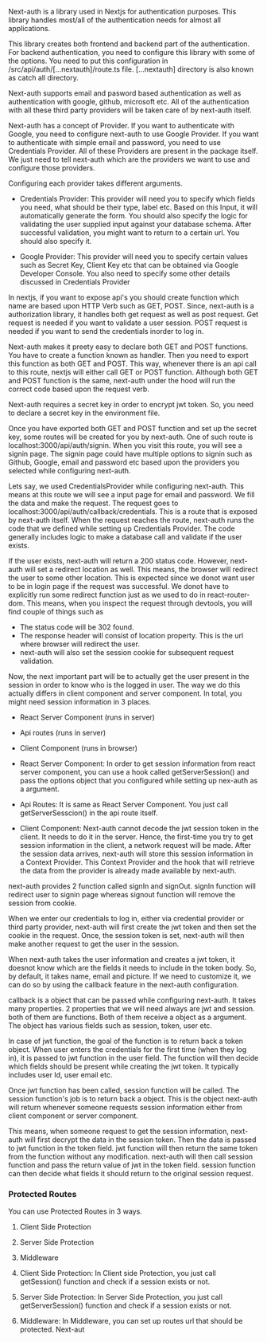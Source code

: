 

Next-auth is a library used in Nextjs for authentication purposes. This library handles most/all of the authentication needs for almost all applications. 

This library creates both frontend and backend part of the authentication. For backend authentication, you need to configure this library with some of the options. You need to put this configuration in /src/api/auth/[...nextauth]/route.ts file. [...nextauth] directory is also known as catch all directory.

Next-auth supports email and pasword based authentication as well as authentication with google, github, microsoft etc. All of the authentication with all these third party providers will be taken care of by next-auth itself. 

Next-auth has a concept of Provider. If you want to authenticate with Google, you need to configure next-auth to use Google Provider. If you want to authenticate with simple email and password, you need to use Credentials Provider. All of these Providers are present in the package itself. We just need to tell next-auth which are the providers we want to use and configure those providers.

Configuring each provider takes different arguments. 

- Credentials Provider: This provider will need you to specify which fields you need, what should be their type, label etc. Based on this Input, it will automatically generate the form. You should also specify the logic for validating the user supplied input against your database schema. After successful validation, you might want to return to a certain url. You should also specify it. 

-  Google Provider: This provider will need you to specify certain values such as Secret Key, Client Key etc that can be obtained via Google Developer Console. You also need to specify some other details discussed in Credentials Provider


In nextjs, if you want to expose api's you should create function which name are based  upon HTTP Verb such as GET, POST.  Since, next-auth is a authorization library, it handles both get request as well as post request.  Get request is needed if you want to validate a user session. POST request is needed if you want to send the credentials inorder to log in.

Next-auth makes it preety easy to declare both GET and POST functions.  You have to create a function known as handler. Then you need to export this function as both GET and POST. This way, whenever there is an api call to this route, nextjs will either call GET or POST function. Although both GET and POST function is the same, next-auth under the hood will run the correct code based upon the request verb.


Next-auth requires a secret key in order to encrypt jwt token. So, you need to declare a secret key in the environment file. 

Once you have exported both GET and POST function and set up the secret key, some routes will be created for you by next-auth. One of such route is localhost:3000/api/auth/signin. When you visit this route, you will see a signin page. The signin page could have multiple options to signin such as Github, Google, email and password etc based upon the providers you selected while configuring next-auth. 

Lets say, we used CredentialsProvider while configuring next-auth. This means at this route we will see a input page for email and password. We fill the data and make the request.
The request goes to localhost:3000/api/auth/callback/credentials. This is a route that is exposed by next-auth itself. When the request reaches the route, next-auth runs the code that we defined while setting up Credentials Provider. The code generally includes logic to  make a database call and validate if the user exists.

If the user exists, next-auth will return a 200 status code. However, next-auth will set a redirect location as well. This means, the browser will redirect the user to some other location. This is expected since we donot want user to be in login page if the request was successful. We donot have to explicitly run some redirect function just as we used to do in react-router-dom.  This means, when you inspect the request through devtools, you will find couple of things such as 

- The status code will be 302 found.  
- The response header will consist of location property. This is the url where browser will redirect the user.
- next-auth will also set the session cookie for subsequent request validation.

Now, the next important part will be to actually get the user present in the session in order to know who is the logged in user. The way we do this actually differs in client component and server component. In total, you might need session information in 3 places.

- React Server Component (runs in server)
- Api routes  (runs in server)
- Client Component (runs in browser)

- React Server Component:  In order to get session information from react server component, you can use a hook called getServerSession() and pass the options object that you configured while setting up nex-auth as a argument.

- Api Routes: It is same as React Server Component. You just call getServerSesscion() in the api route itself.

- Client Component: Next-auth cannot decode the jwt session token in the client. It needs to do it in the server. Hence, the first-time you try to get session information in the client, a network request will be made. After the session data arrives, next-auth will store this session information in a Context Provider. This Context Provider and the hook that will retrieve the data from the provider is already made available by next-auth.

next-auth provides 2 function called signIn and signOut. signIn function will redirect user to signin page whereas signout function will remove the session from cookie.


When we enter our credentials to log in, either via credential provider or third party provider, next-auth will first create the jwt token and then set the cookie in the request. Once, the session token is set, next-auth will then make another request to get the user in the session. 

When next-auth takes the user information and creates a jwt token, it doesnot know which are the fields it needs to include in the token body. So, by default, it takes name, email and picture. If we need to customize it, we can do so by using the callback feature in the next-auth configuration. 

callback is a object that can be passed while configuring next-auth. It takes many properties. 2 properties that we will need always are jwt and session. both of them are functions. Both of them receive a object as a argument. The object has various fields such as session, token, user etc. 

In case of jwt function, the goal of the function is to return back a token object. When user enters the credentials for the first time (when they log in), it is passed to jwt function in the user field. The function will then decide which fields should be present while creating the jwt token. It typically includes user Id, user email etc.

Once jwt function has been called, session function will be called. The session function's job is to return back a object. This is the object next-auth will return whenever someone requests session information either from client component or server component. 

This means, when someone request to get the session information, next-auth will first decrypt the data in the session token. Then the data is passed to jwt function in the token field. jwt function will then return the same token from the function without any modification. next-auth will then call session function and pass the return value of jwt in the token field. session function can then decide what fields it should return to the original session request.  


### Protected Routes

You can use Protected Routes in 3 ways.

1) Client Side Protection
2) Server Side Protection
3) Middleware

1) Client Side Protection: In Client side Protection, you just call getSession() function and check if a session exists or not.
2) Server Side Protection: In Server Side Protection, you just call getServerSession() function and check if a session exists or not.
3) Middleware: In Middleware, you can set up routes url that should be protected. Next-aut 





